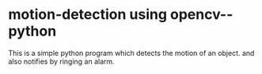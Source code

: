 # motion-detection using opencv--python

This is a simple python program which detects the motion of an object. and also notifies by ringing an alarm.
